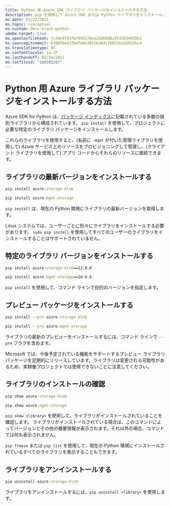 ```yaml
---
title: Python 用 Azure SDK ライブラリ パッケージをインストールする方法
description: pip を使用して Azure SDK または Python ライブラリをインストール、アンインストール、および検証する方法。 特定のバージョンおよびプレビュー パッケージをインストールする方法の詳細も含まれています。
ms.date: 01/22/2021
ms.topic: conceptual
ms.custom: devx-track-python
adobe-target: true
ms.openlocfilehash: 7c29e9793fbf995276ea2b860d8c8743bd40d3b3
ms.sourcegitcommit: b380f6e637b47e6e3822b364136853e1d342d5cd
ms.translationtype: HT
ms.contentlocale: ja-JP
ms.lasthandoff: 02/14/2021
ms.locfileid: "100395207"
---
```

# <a name="how-to-install-azure-library-packages-for-python"></a>Python 用 Azure ライブラリ パッケージをインストールする方法

Azure SDK for Python は、[パッケージ インデックス](azure-sdk-library-package-index.md)に記載されている多数の個別ライブラリから構成されています。 `pip install` を使用して、プロジェクトに必要な特定のライブラリ パッケージをインストールします。

これらのライブラリを使用すると、(名前に `-mgmt` が付いた管理ライブラリを使用して) Azure サービス上のリソースをプロビジョニングして管理し、(クライアント ライブラリを使用して) アプリ コードからそれらのリソースに接続できます。

## <a name="install-the-latest-version-of-a-library"></a>ライブラリの最新バージョンをインストールする

```cmd
pip install azure-storage-blob
```

```cmd
pip install azure-mgmt-storage
```

`pip install` は、現在の Python 環境にライブラリの最新バージョンを取得します。

Linux システムでは、ユーザーごとに別々にライブラリをインストールする必要があります。 `sudo pip install` を使用してすべてのユーザーのライブラリをインストールすることはサポートされていません。

## <a name="install-specific-library-versions"></a>特定のライブラリ バージョンをインストールする

```cmd
pip install azure-storage-blob==12.0.0
```

```cmd
pip install azure-mgmt-storage==10.0.0
```

`pip install` を使用して、コマンド ラインで目的のバージョンを指定します。

## <a name="install-preview-packages"></a>プレビュー パッケージをインストールする

```cmd
pip install --pre azure-storage-blob
```

```cmd
pip install --pre azure-mgmt-storage
```

ライブラリの最新のプレビューをインストールするには、コマンド ラインで `--pre` フラグを含めます。

Microsoft では、今後予定されている機能をサポートするプレビュー ライブラリ パッケージを定期的にリリースしています。ライブラリは変更される可能性があるため、実稼働プロジェクトでは使用できないことに注意してください。

## <a name="verify-a-library-installation"></a>ライブラリのインストールの確認

```cmd
pip show azure-storage-blob
```

```cmd
pip show azure-mgmt-storage
```

`pip show <library>` を使用して、ライブラリがインストールされていることを確認します。 ライブラリがインストールされている場合は、このコマンドによってバージョンとその他の概要情報が表示されます。それ以外の場合、コマンドでは何も表示されません。

`pip freeze` または `pip list` を使用して、現在の Python 環境にインストールされているすべてのライブラリを表示することもできます。

## <a name="uninstall-a-library"></a>ライブラリをアンインストールする

```cmd
pip uninstall azure-storage-blob
```

ライブラリをアンインストールするには、`pip uninstall <library>` を使用します。
